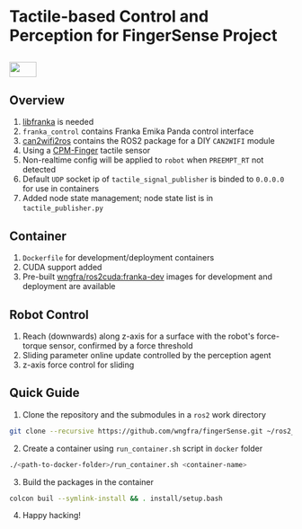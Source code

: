 # Tactile-based Control and Perception for FingerSense Project

## <img src="https://i.udemycdn.com/course/480x270/1797828_c391_3.jpg" width="48" height="27" /> 

## Overview
1. [libfranka](https://frankaemika.github.io/docs/libfranka.html) is needed
2. `franka_control` contains Franka Emika Panda control interface
3. [can2wifi2ros]((https://github.com/wngfra/can2wifi2ros)) contains the ROS2 package for a DIY `CAN2WIFI` module
4. Using a [CPM-Finger](https://www.cyskin.com/cpm-finger-the-finger-for-textile-manipulation/) tactile sensor
5. Non-realtime config will be applied to `robot` when `PREEMPT_RT` not detected
6. Default `UDP` socket ip of `tactile_signal_publisher` is binded to `0.0.0.0` for use in containers
7. Added node state management; node state list is in `tactile_publisher.py`

## Container
1. `Dockerfile` for development/deployment containers
2. CUDA support added
3. Pre-built [wngfra/ros2cuda:franka-dev](https://hub.docker.com/r/wngfra/ros2cuda) images for development and deployment are available 

## Robot Control
1. Reach (downwards) along z-axis for a surface with the robot's force-torque sensor, confirmed by a force threshold
2. Sliding parameter online update controlled by the perception agent
4. z-axis force control for sliding

## Quick Guide
1. Clone the repository and the submodules in a `ros2` work directory
```bash
git clone --recursive https://github.com/wngfra/fingerSense.git ~/ros2_ws/src/fingerSense
```
2. Create a container using `run_container.sh` script in `docker` folder
```bash
./<path-to-docker-folder>/run_container.sh <container-name> 
```
3. Build the packages in the container
```bash
colcon buil --symlink-install && . install/setup.bash
```
4. Happy hacking!
